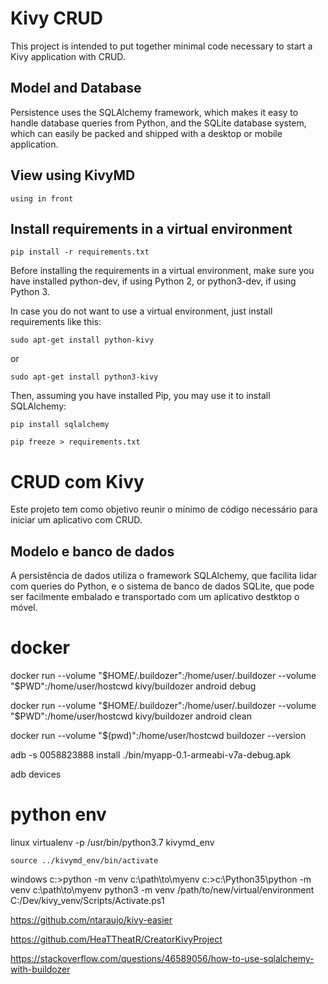 # Kivy CRUD

This project is intended to put together minimal code necessary to start a Kivy application with CRUD.

## Model and Database

Persistence uses the SQLAlchemy framework, which makes it easy to handle database queries from Python, and the SQLite database system, which can easily be packed and shipped with a desktop or mobile application.

## View using KivyMD
    using in front




## Install requirements in a virtual environment

`pip install -r requirements.txt`

Before installing the requirements in a virtual environment, make sure you have installed python-dev, if using Python 2, or python3-dev, if using Python 3.

In case you do not want to use a virtual environment, just install requirements like this:

`sudo apt-get install python-kivy`

or

`sudo apt-get install python3-kivy`

Then, assuming you have installed Pip, you may use it to install SQLAlchemy:

`pip install sqlalchemy`


`pip freeze > requirements.txt`


# CRUD com Kivy

Este projeto tem como objetivo reunir o mínimo de código necessário para iniciar um aplicativo com CRUD. 

## Modelo e banco de dados

A persistência de dados utiliza o framework SQLAlchemy, que facilita lidar com queries do Python, e o sistema de banco de dados SQLite, que pode ser facilmente embalado e transportado com um aplicativo destktop o móvel.




# docker 

docker run --volume "$HOME/.buildozer":/home/user/.buildozer   --volume "$PWD":/home/user/hostcwd kivy/buildozer android debug


docker run --volume "$HOME/.buildozer":/home/user/.buildozer   --volume "$PWD":/home/user/hostcwd kivy/buildozer android clean


docker run --volume "$(pwd)":/home/user/hostcwd buildozer --version


adb -s 0058823888 install ./bin/myapp-0.1-armeabi-v7a-debug.apk

adb devices


# python env
linux
    virtualenv -p /usr/bin/python3.7 kivymd_env

    source ../kivymd_env/bin/activate

windows
    c:\>python -m venv c:\path\to\myenv
    c:\>c:\Python35\python -m venv c:\path\to\myenv
    python3 -m venv /path/to/new/virtual/environment
    C:/Dev/kivy_venv/Scripts/Activate.ps1

https://github.com/ntaraujo/kivy-easier    

https://github.com/HeaTTheatR/CreatorKivyProject



https://stackoverflow.com/questions/46589056/how-to-use-sqlalchemy-with-buildozer